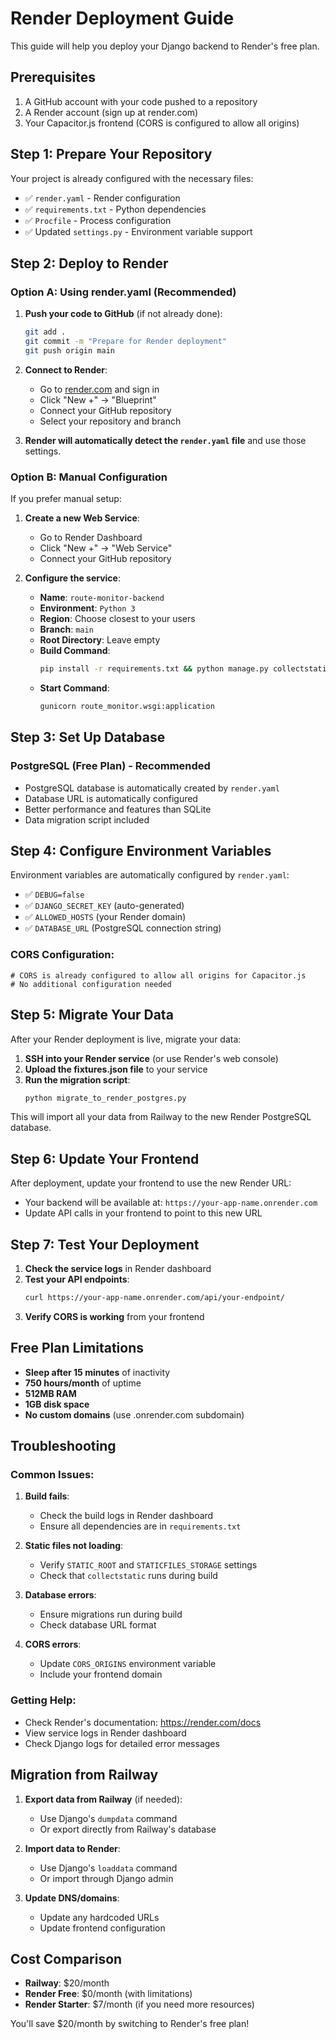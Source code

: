 # Render Deployment Guide

This guide will help you deploy your Django backend to Render's free plan.

## Prerequisites

1. A GitHub account with your code pushed to a repository
2. A Render account (sign up at render.com)
3. Your Capacitor.js frontend (CORS is configured to allow all origins)

## Step 1: Prepare Your Repository

Your project is already configured with the necessary files:
- ✅ `render.yaml` - Render configuration
- ✅ `requirements.txt` - Python dependencies
- ✅ `Procfile` - Process configuration
- ✅ Updated `settings.py` - Environment variable support

## Step 2: Deploy to Render

### Option A: Using render.yaml (Recommended)

1. **Push your code to GitHub** (if not already done):
   ```bash
   git add .
   git commit -m "Prepare for Render deployment"
   git push origin main
   ```

2. **Connect to Render**:
   - Go to [render.com](https://render.com) and sign in
   - Click "New +" → "Blueprint"
   - Connect your GitHub repository
   - Select your repository and branch

3. **Render will automatically detect the `render.yaml` file** and use those settings.

### Option B: Manual Configuration

If you prefer manual setup:

1. **Create a new Web Service**:
   - Go to Render Dashboard
   - Click "New +" → "Web Service"
   - Connect your GitHub repository

2. **Configure the service**:
   - **Name**: `route-monitor-backend`
   - **Environment**: `Python 3`
   - **Region**: Choose closest to your users
   - **Branch**: `main`
   - **Root Directory**: Leave empty
   - **Build Command**: 
     ```bash
     pip install -r requirements.txt && python manage.py collectstatic --noinput && python manage.py migrate
     ```
   - **Start Command**: 
     ```bash
     gunicorn route_monitor.wsgi:application
     ```

## Step 3: Set Up Database

### PostgreSQL (Free Plan) - **Recommended**
- PostgreSQL database is automatically created by `render.yaml`
- Database URL is automatically configured
- Better performance and features than SQLite
- Data migration script included

## Step 4: Configure Environment Variables

Environment variables are automatically configured by `render.yaml`:
- ✅ `DEBUG=false`
- ✅ `DJANGO_SECRET_KEY` (auto-generated)
- ✅ `ALLOWED_HOSTS` (your Render domain)
- ✅ `DATABASE_URL` (PostgreSQL connection string)

### CORS Configuration:
```
# CORS is already configured to allow all origins for Capacitor.js
# No additional configuration needed
```

## Step 5: Migrate Your Data

After your Render deployment is live, migrate your data:

1. **SSH into your Render service** (or use Render's web console)
2. **Upload the fixtures.json file** to your service
3. **Run the migration script**:
   ```bash
   python migrate_to_render_postgres.py
   ```

This will import all your data from Railway to the new Render PostgreSQL database.

## Step 6: Update Your Frontend

After deployment, update your frontend to use the new Render URL:
- Your backend will be available at: `https://your-app-name.onrender.com`
- Update API calls in your frontend to point to this new URL

## Step 7: Test Your Deployment

1. **Check the service logs** in Render dashboard
2. **Test your API endpoints**:
   ```bash
   curl https://your-app-name.onrender.com/api/your-endpoint/
   ```
3. **Verify CORS is working** from your frontend

## Free Plan Limitations

- **Sleep after 15 minutes** of inactivity
- **750 hours/month** of uptime
- **512MB RAM**
- **1GB disk space**
- **No custom domains** (use .onrender.com subdomain)

## Troubleshooting

### Common Issues:

1. **Build fails**:
   - Check the build logs in Render dashboard
   - Ensure all dependencies are in `requirements.txt`

2. **Static files not loading**:
   - Verify `STATIC_ROOT` and `STATICFILES_STORAGE` settings
   - Check that `collectstatic` runs during build

3. **Database errors**:
   - Ensure migrations run during build
   - Check database URL format

4. **CORS errors**:
   - Update `CORS_ORIGINS` environment variable
   - Include your frontend domain

### Getting Help:
- Check Render's documentation: https://render.com/docs
- View service logs in Render dashboard
- Check Django logs for detailed error messages

## Migration from Railway

1. **Export data from Railway** (if needed):
   - Use Django's `dumpdata` command
   - Or export directly from Railway's database

2. **Import data to Render**:
   - Use Django's `loaddata` command
   - Or import through Django admin

3. **Update DNS/domains**:
   - Update any hardcoded URLs
   - Update frontend configuration

## Cost Comparison

- **Railway**: $20/month
- **Render Free**: $0/month (with limitations)
- **Render Starter**: $7/month (if you need more resources)

You'll save $20/month by switching to Render's free plan!
